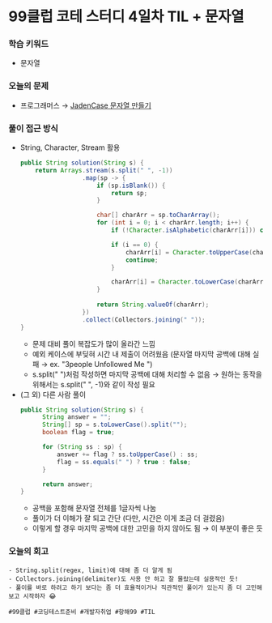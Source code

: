 # 99클럽 코테 스터디 4일차 TIL + 문자열

### 학습 키워드
- 문자열

### 오늘의 문제
- 프로그래머스 → [JadenCase 문자열 만들기](https://school.programmers.co.kr/learn/courses/30/lessons/12951)

### 풀이 접근 방식
- String, Character, Stream 활용
  ```java
  public String solution(String s) {
      return Arrays.stream(s.split(" ", -1))
                   .map(sp -> {
                       if (sp.isBlank()) {
                           return sp;
                       }
  
                       char[] charArr = sp.toCharArray();
                       for (int i = 0; i < charArr.length; i++) {
                           if (!Character.isAlphabetic(charArr[i])) continue;
  
                           if (i == 0) {
                               charArr[i] = Character.toUpperCase(charArr[i]);
                               continue;
                           }
  
                           charArr[i] = Character.toLowerCase(charArr[i]);
                       }
                       
                       return String.valueOf(charArr);
                   })
                   .collect(Collectors.joining(" "));
  }
  ```
  - 문제 대비 풀이 복잡도가 많이 올라간 느낌
  - 예외 케이스에 부딪혀 시간 내 제출이 어려웠음 (문자열 마지막 공백에 대해 실패 → ex. "3people Unfollowed Me   ")
  - s.split(" ")처럼 작성하면 마지막 공백에 대해 처리할 수 없음 → 원하는 동작을 위해서는 s.split(" ", -1)와 같이 작성 필요
- (그 외) 다른 사람 풀이
  ```java
  public String solution(String s) {
        String answer = "";
        String[] sp = s.toLowerCase().split("");
        boolean flag = true;

        for (String ss : sp) {
            answer += flag ? ss.toUpperCase() : ss;
            flag = ss.equals(" ") ? true : false;
        }

        return answer;
  }
  ```
  - 공백을 포함해 문자열 전체를 1글자씩 나눔
  - 풀이가 더 이해가 잘 되고 간단 (다만, 시간은 이게 조금 더 걸렸음)
  - 이렇게 할 경우 마지막 공백에 대한 고민을 하지 않아도 됨 → 이 부분이 좋은 듯 

### 오늘의 회고
    - String.split(regex, limit)에 대해 좀 더 알게 됨
    - Collectors.joining(delimiter)도 사용 안 하고 잘 몰랐는데 실용적인 듯!
    - 풀이를 바로 하려고 하기 보다는 좀 더 효율적이거나 직관적인 풀이가 있는지 좀 더 고민해보고 시작하자 😂

``#99클럽 #코딩테스트준비 #개발자취업 #항해99 #TIL``